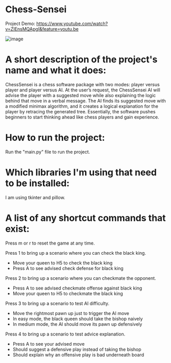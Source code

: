 # Chess-Sensei

Project Demo: https://www.youtube.com/watch?v=ZIEnsMQApgI&feature=youtu.be

![image](https://i.imgur.com/ocxdTgN.png)

A short description of the project's name and what it does:
==============================================================================
ChessSensei is a chess software package with two modes: player versus player 
and player versus AI. At the user’s request, the ChessSensei AI will advise 
the player with a suggested move while also explaining the logic behind that 
move in a verbal message. The AI finds its suggested move with a modified 
minimax algorithm, and it creates a logical explanation for the player by 
retracing the generated tree. Essentially, the software pushes beginners to 
start thinking ahead like chess players and gain experience.

How to run the project:
==============================================================================
Run the "main.py" file to run the project.

Which libraries I'm using that need to be installed:
==============================================================================
I am using tkinter and pillow.

A list of any shortcut commands that exist:
==============================================================================
Press m or r to reset the game at any time.

Press 1 to bring up a scenario where you can check the black king.
- Move your queen to H5 to check the black king
- Press A to see advised check defense for black king

Press 2 to bring up a scenario where you can checkmate the opponent.
- Press A to see advised checkmate offense against black king
- Move your queen to H5 to checkmate the black king

Press 3 to bring up a scenario to test AI difficulty.
- Move the rightmost pawn up just to trigger the AI move
- In easy mode, the black queen should take the bishop naively
- In medium mode, the AI should move its pawn up defensively

Press 4 to bring up a scenario to test advice explanation.
- Press A to see your advised move
- Should suggest a defensive play instead of taking the bishop
- Should explain why an offensive play is bad underneath board
